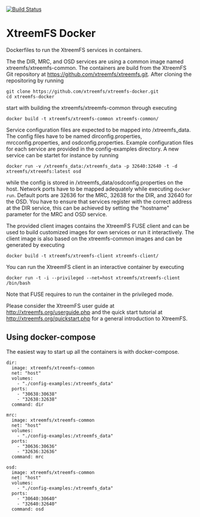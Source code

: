 [![Build Status](https://travis-ci.org/xtreemfs/xtreemfs-docker.svg?branch=master)](https://travis-ci.org/xtreemfs/xtreemfs-docker)

# XtreemFS Docker

Dockerfiles to run the XtreemFS services in containers.

The the DIR, MRC, and OSD services are using a common image
named xtreemfs/xtreemfs-common. The containers are build from the XtreemFS Git
repository at https://github.com/xtreemfs/xtreemfs.git. After cloning the
repositoring by running

```
git clone https://github.com/xtreemfs/xtreemfs-docker.git
cd xtreemfs-docker
```

start with building the xtreemfs/xtreemfs-common through executing

```
docker build -t xtreemfs/xtreemfs-common xtreemfs-common/
```

Service configuration files are expected to be mapped into /xtreemfs_data. The
config files have to be named dirconfig.properties, mrcconfig.properties,
and osdconfig.properties. Example configuration files for each service are
provided in the config-examples directory. A new service can be startet for
instance by running

```
docker run -v /xtreemfs_data:/xtreemfs_data -p 32640:32640 -t -d xtreemfs/xtreemfs:latest osd
```

while the config is stored in /xtreemfs_data/osdconfig.properties on the host. Network
ports have to be mapped adequately while executing `docker run`. Default ports
are 32636 for the MRC, 32638 for the DIR, and 32640 for the OSD. You have to
ensure that services register with the correct address at the DIR service, this
can be achieved by setting the "hostname" parameter for the MRC and OSD service.

The provided client images contains the XtreemFS FUSE client and can be used to
build customized images for own services or run it interactively. The client
image is also based on the xtreemfs-common images and can be generated by
executing

```
docker build -t xtreemfs/xtreemfs-client xtreemfs-client/
```

You can run the XtreemFS client in an interactive container by executing

```
docker run -t -i --privileged --net=host xtreemfs/xtreemfs-client /bin/bash
```

Note that FUSE requires to run the container in the privileged mode.

Please consider the XtreemFS user guide at http://xtreemfs.org/userguide.php and the quick
start tutorial at http://xtreemfs.org/quickstart.php for a general introduction to XtreemFS.

## Using docker-compose

The easiest way to start up all the containers is with docker-compose.
```
dir:
  image: xtreemfs/xtreemfs-common
  net: "host"
  volumes:
    - "./config-examples:/xtreemfs_data"
  ports:
    - "30638:30638"
    - "32638:32638"
  command: dir

mrc:
  image: xtreemfs/xtreemfs-common
  net: "host"
  volumes:
    - "./config-examples:/xtreemfs_data"
  ports:
    - "30636:30636"
    - "32636:32636"
  command: mrc

osd:
  image: xtreemfs/xtreemfs-common
  net: "host"
  volumes:
    - "./config-examples:/xtreemfs_data"
  ports:
    - "30640:30640"
    - "32640:32640"
  command: osd
```
